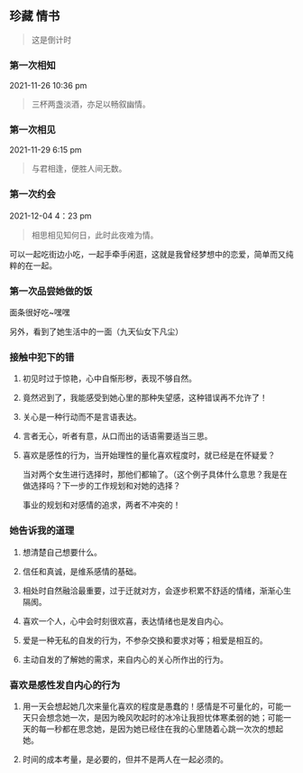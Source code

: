 

## 珍藏 情书


> <p id='daojishi'>这是倒计时</p>


### 第一次相知

2021-11-26 10:36 pm

> 三杯两盏淡酒，亦足以畅叙幽情。

### 第一次相见

2021-11-29 6:15 pm

> 与君相逢，便胜人间无数。

### 第一次约会

2021-12-04 4：23 pm

> 相思相见知何日，此时此夜难为情。

可以一起吃街边小吃，一起手牵手闲逛，这就是我曾经梦想中的恋爱，简单而又纯粹的在一起。

### 第一次品尝她做的饭

面条很好吃~嘿嘿

另外，看到了她生活中的一面（九天仙女下凡尘）
 
### 接触中犯下的错

1. 初见时过于惊艳，心中自惭形秽，表现不够自然。
 
2. 竟然迟到了，我能感受到她心里的那种失望感，这种错误再不允许了！ 

3. 关心是一种行动而不是言语表达。

4. 言者无心，听者有意，从口而出的话语需要适当三思。

5. 喜欢是感性的行为，当开始理性的量化喜欢程度时，就已经是在怀疑爱？

    当对两个女生进行选择时，那他们都输了。（这个例子具体什么意思？我是在做选择吗？下一步的工作规划和对她的选择？
    
    事业的规划和对感情的追求，两者不冲突的！

 
### 她告诉我的道理
 
1. 想清楚自己想要什么。
 
2. 信任和真诚，是维系感情的基础。
 
3. 相处时自然融洽最重要，过于迁就对方，会逐步积累不舒适的情绪，渐渐心生隔阂。

4. 喜欢一个人，心中会时刻很欢喜，表达情绪也是发自内心。
 
5. 爱是一种无私的自发的行为，不参杂交换和要求对等；相爱是相互的。

6. 主动自发的了解她的需求，来自内心的关心所作出的行为。

### 喜欢是感性发自内心的行为

1. 用一天会想起她几次来量化喜欢的程度是愚蠢的！感情是不可量化的，可能一天只会想念她一次，是因为晚风吹起时的冰冷让我担忧体寒柔弱的她；可能一天的每一秒都在思念她，是因为她已经住在我的心里随着心跳一次次的想起她。

2. 时间的成本考量，是必要的，但并不是两人在一起必须的。



 

<script>
 
$(document).ready(function(){
 $('title').text('殷仄洛❤余生');
 var h1 = document.getElementsByTagName('h1')[0];
 h1.innerHTML="执子之手 与子偕老";
 var dn1 = document.getElementById('forkme_banner');
 dn1.style.display='none';
 var dn2 = document.getElementsByTagName('footer')[0];
 dn2.style.display='none';
 
  var oSpan = document.getElementById('daojishi');
  function tow(n) {
 
    return n >= 0 && n < 10 ? '0' + n : '' + n;
 
  }
 
  function getDate() {
 
    var oDate = new Date();//获取日期对象
 
    var oldTime = oDate.getTime();//现在距离1970年的毫秒数
 
    var newDate = new Date('2021/11/26 22:36:00');
 
    var newTime = newDate.getTime();//2019年距离1970年的毫秒数
 
    var second = Math.floor(( oldTime - newTime) / 1000);//未来时间距离现在的秒数
 
    var day = Math.floor(second / 86400);//整数部分代表的是天；一天有24*60*60=86400秒 ；
 
    second = second % 86400;//余数代表剩下的秒数；
 
    var hour = Math.floor(second / 3600);//整数部分代表小时；
 
    second %= 3600; //余数代表 剩下的秒数；
 
    var minute = Math.floor(second / 60);
 
    second %= 60;
 
    var str = '相知相识三两天：' +  tow(day) + '<span class="time">天</span>'
 
        + tow(hour) + '<span class="time">时 </span>'
 
        + tow(minute) + '<span class="time">分</span>'
 
        + tow(second) + '<span class="time">秒</span>';
 
    oSpan.innerHTML = str;
 
  }
 
  getDate();
 
  setInterval(getDate, 1000);
 });
</script>



